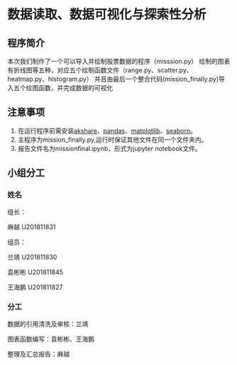 # 数据读取、数据可视化与探索性分析
## 程序简介
本次我们制作了一个可以导入并绘制股票数据的程序（misssion.py）
绘制的图表有折线图等五种，对应五个绘制函数文件（range.py、scatter.py、heatmap.py、histogram.py）
并且由最后一个整合代码(mission_finally.py)导入五个绘图函数，并完成数据的可视化
## 注意事项
1. 在运行程序前需安装[akshare](https://www.akshare.xyz/zh_CN/latest/)、[pandas](https://pandas.pydata.org/)、[matplotlib](https://matplotlib.org/)、[seaborn](http://seaborn.pydata.org/)。
2. 主程序为mission_finally.py,运行时保证其他文件在同一个文件夹内。  
3. 报告文件名为missionfinal.ipynb，形式为jupyter notebook文件。
## 小组分工
### 姓名
组长：

麻越 U201811831

组员：

兰靖 U201811830

袁彬彬 U201811845

王海鹏 U201811827
### 分工 
数据的引用清洗及审核：兰靖

图表函数编写：袁彬彬、王海鹏

整理及汇总报告：麻越


